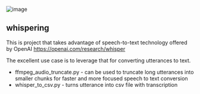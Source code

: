 ![image](https://user-images.githubusercontent.com/5809983/227638054-c2212a75-b434-4039-9748-1067625d5d96.png)

## whispering

This is project that takes advantage of speech-to-text technology offered by OpenAI https://openai.com/research/whisper

The excellent use case is to leverage that for converting utterances to text.

- ffmpeg_audio_truncate.py - can be used to truncate long utterances into smaller chunks for faster and more focused speech to text conversion
- whisper_to_csv.py - turns utterance into csv file with transcription
